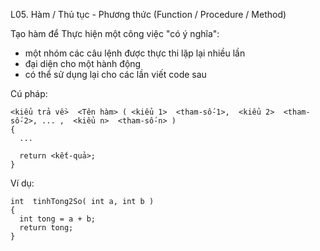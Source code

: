 
L05. Hàm / Thủ tục - Phương thức (Function / Procedure / Method)

Tạo hàm để Thực hiện một công việc "có ý nghĩa":
- một nhóm các câu lệnh được thực thi lặp lại nhiều lần
- đại diện cho một hành động
- có thể sử dụng lại cho các lần viết code sau

Cú pháp:  
```
<kiểu trả về>  <Tên hàm> ( <kiểu 1>  <tham-số-1>,  <kiểu 2>  <tham-số-2>, ... ,  <kiểu n>  <tham-số-n> )
{
  ...
  
  return <kết-quả>;
}
```


Ví dụ:  
```
int  tinhTong2So( int a, int b )
{
  int tong = a + b;
  return tong;
}
```
